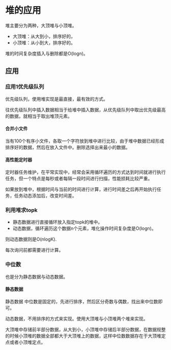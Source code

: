 # 堆的应用

堆主要分为两种，大顶堆与小顶堆。

- 大顶堆：从大到小，排序好的，
- 小顶堆：从小到大，排序好的。

堆的时间复杂度插入与删除都是O(logn)。

## 应用

### 应用1优先级队列

优先级队列，使用堆实现是最直接，最有效的方式。

往优先级队列中插入数据相当于给堆中插入数据，从优先级队列中取出优先级最高的数据，就相当于取出堆顶元素。

#### 合并小文件

当有100个有序小文件，各取一个字符放到堆中进行比较，由于堆中数据已经形成排序好的数据，然后在放入文件中。删除选择出来最小的数据。

#### 高性能定时器

定时器任务维护，在平常实现中，经常会采用循环遍历的方式达到时间就进行执行任务，但一个特点是每秒或者每隔一段时间进行扫描，性能损耗比较严重。

如果放到堆中，根据时间与当前的时间进行计算，进行时间差之后再开始执行任务，任务动态添加后，改变时间差。

### 利用堆求topk

- 静态数据进行直接循环放入指定topk的堆中。
- 动态数据，循环遍历这个数据n个元素，堆化操作时间复杂度是O(logn)。

则动态数据则是O(nlogK).

每次询问前都需要进行计算。

### 中位数

也是分为静态数据与动态数据。

#### 静态数据

静态数据 中位数是固定的，先进行排序，然后区分奇数与偶数，找出来中位数即可。

动态数据，不用排序的方式来实现。使用大顶堆与小顶堆两个堆来实现。

大顶堆中存储前半部分数据，从大到小，小顶堆中存储后半部分数据，在数据规整的时候小顶堆的数据全部都大于大顶堆上的数据，这样中位数数据存在于大顶堆定点或者小顶堆定点。
